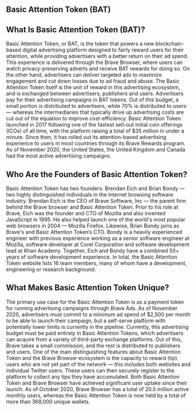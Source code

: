 ## Basic Attention Token (BAT)

## What Is Basic Attention Token (BAT)?
Basic Attention Token, or BAT, is the token that powers a new blockchain-based digital advertising platform designed to fairly reward users for their attention, while providing advertisers with a better return on their ad spend.
This experience is delivered through the Brave Browser, where users can watch privacy-preserving adverts and receive BAT rewards for doing so. On the other hand, advertisers can deliver targeted ads to maximize engagement and cut down losses due to ad fraud and abuse.
The Basic Attention Token itself is the unit of reward in this advertising ecosystem, and is exchanged between advertisers, publishers and users. Advertisers pay for their advertising campaigns in BAT tokens. Out of this budget, a small portion is distributed to advertisers, while 70% is distributed to users — whereas the intermediaries that typically drive up advertising costs are cut out of the equation to improve cost-efficiency.
Basic Attention Token launched in 2017 following one of the fastest sell-out initial coin offerings (ICOs) of all time, with the platform raising a total of $35 million in under a minute. Since then, it has rolled out its attention-based advertising experience to users in most countries through its Brave Rewards program.
As of November 2020, the United States, the United Kingdom and Canada had the most active advertising campaigns.

## Who Are the Founders of Basic Attention Token?
Basic Attention Token has two founders: Brendan Eich and Brian Bondy — two highly distinguished individuals in the internet browsing software industry.
Brendan Eich is the CEO of Brave Software, Inc — the parent firm behind the Brave browser and Basic Attention Token. Prior to his role at Brave, Eich was the founder and CTO of Mozilla and also invented JavaScript in 1995. He also helped launch one of the world's most popular web browsers in 2004 — Mozilla Firefox.
Likewise, Brian Bondy joins as Brave's and Basic Attention Token’s CTO. Bondy is a heavily experienced engineer with previous experience working as a senior software engineer at Mozilla, software developer at Corel Corporation and software development lead at Khan Academy. Together, Eich and Bondy have a combined 50+ years of software development experience.
In total, the Basic Attention Token website lists 16 team members, many of whom have a development, engineering or research background.

## What Makes Basic Attention Token Unique?
The primary use case for the Basic Attention Token is as a payment token for running advertising campaigns through Brave Ads. As of November 2020, advertisers must commit to a minimum ad spend of $2,500 per month to be able to launch their campaign, but a self-serve platform with potentially lower limits is currently in the pipeline.
Currently, this advertising budget must be paid entirely in Basic Attention Tokens, which advertisers can acquire from a variety of third-party exchange platforms. Out of this, Brave takes a small commission, and the rest is distributed to publishers and users.
One of the main distinguishing features about Basic Attention Token and the Brave Browser ecosystem is the capacity to reward (tip) users who are not yet part of the network — this includes both websites and individual Twitter users. These users can then securely register to the platform to collect any tips they have accumulated.
Both Basic Attention Token and Brave Browser have achieved significant user uptake since their launch. As of October 2020, Brave Browser has a total of 20.5 million active monthly users, whereas the Basic Attention Token is now held by a total of more than 368,000 unique wallets.




